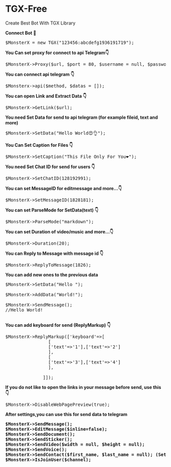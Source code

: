 # TGX-Free
Create Best Bot With TGX Library

<html>



<b>Connect Bot 🔘</b>
<pre>$MonsterX = new TGX("123456:abcdefg1936191719"); </pre>

<b> You Can set proxy for connect to api Telegram👇</b>
<pre>$MonsterX->Proxy($url, $port = 80, $username = null, $password = null, $type = 'HTTP');</pre>

<b> You can connect api telegram 👇 </b>
<pre>$Monsterx->api($method, $datas = []);</pre>

<b> You can open Link and Extract Data 👇 </b>
<pre>$MonsterX->GetLink($url);</pre>

<b>You need Set Data for send to api telegram (for example fileid, text and more)</b>


<pre>$MonsterX->SetData("Hello World😍👌");</pre>

<b>You Can Set Caption for Files 👇</b>
<pre>$MonsterX->SetCaption("This File Only For You❤");</pre>

<b>You need Set Chat ID for send for users 👇 </b>
<pre>$MonsterX->SetChatID(128192991);</pre>

<b> You can set MessageID for editmessage and more...👇 </b>
<pre>$MonsterX->SetMessageID(1828181);</pre>

<b> You can set ParseMode for SetData(text) 👇 </b>
<pre>$MonsterX->ParseMode("markdown");</pre>

<b> You can set Duration of video/music and more...👇</b>
<pre>$MonsterX->Duration(20);</pre>

<b> You can Reply to Message with message id 👇 </b>
<pre>$MonsterX->ReplyToMessage(1826);</pre>

<b> You can add new ones to the previous data </b>
<pre>
$MonsterX->SetData("Hello ");

$MonsterX->AddData("World!");

$MonsterX->SendMessage();
//Hello World!

</pre>

  


<b> You can add keyboard for send (ReplyMarkup) 👇 </b>
<pre>$MonsterX->ReplyMarkup(['keyboard'=>[
                [
                ['text'=>'1'],['text'=>'2']
                ],
                [
                ['text'=>'3'],['text'=>'4']
                ],

              ]]);
</pre>

<b> If you do not like to open the links in your message before send, use this 👇 </b>
<pre>$MonsterX->DisableWebPagePreview(true);</pre>

<b> After settings,you can use this for send data to telegram<b>
<pre>
$MonsterX->SendMessage();
$MonsterX->EditMessage($inline=false);
$MonsterX->SendDocument();
$MonsterX->SendSticker();
$MonsterX->SendVideo($width = null, $height = null);
$MonsterX->SendVoice();
$MonsterX->SendContact($first_name, $last_name = null); (SetData = phone_number)
$MonsterX->IsJoinUser($channel);

</pre>


</html>
